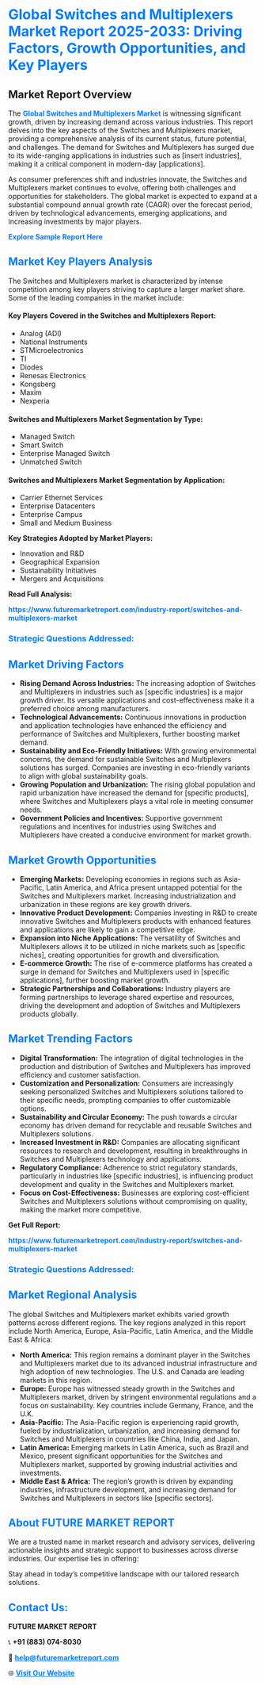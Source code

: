 <h1 style="color: #007BFF;">Global Switches and Multiplexers Market Report 2025-2033: Driving Factors, Growth Opportunities, and Key Players</h1>

<section id="overview">
<h2>Market Report Overview</h2>
<p>The <a href="https://www.futuremarketreport.com/industry-report/switches-and-multiplexers-market" style="color: #007BFF; text-decoration: none;"><strong>Global Switches and Multiplexers Market</strong></a> is witnessing significant growth, driven by increasing demand across various industries. This report delves into the key aspects of the Switches and Multiplexers market, providing a comprehensive analysis of its current status, future potential, and challenges. The demand for Switches and Multiplexers has surged due to its wide-ranging applications in industries such as [insert industries], making it a critical component in modern-day [applications].</p>
<p>As consumer preferences shift and industries innovate, the Switches and Multiplexers market continues to evolve, offering both challenges and opportunities for stakeholders. The global market is expected to expand at a substantial compound annual growth rate (CAGR) over the forecast period, driven by technological advancements, emerging applications, and increasing investments by major players.</p>
</section>

<section id="overview">
<p><a href="https://www.futuremarketreport.com/request-sample/reportId=75454" style="color: #007BFF; text-decoration: none;"><strong>Explore Sample Report Here</strong></a></p>
</section>

<section id="key-players">
<h2 style="color: #007BFF;">Market Key Players Analysis</h2>
<p>The Switches and Multiplexers market is characterized by intense competition among key players striving to capture a larger market share. Some of the leading companies in the market include:</p>
<h4>Key Players Covered in the Switches and Multiplexers Report:</h4>
<ul><li>Analog (ADI)</li><li>National Instruments</li><li>STMicroelectronics</li><li>TI</li><li>Diodes</li><li>Renesas Electronics</li><li>Kongsberg</li><li>Maxim</li><li>Nexperia</li></ul>
<h4>Switches and Multiplexers Market Segmentation by Type:</h4>
<ul><li>Managed Switch</li><li>Smart Switch</li><li>Enterprise Managed Switch</li><li>Unmatched Switch</li></ul>

<h4>Switches and Multiplexers Market Segmentation by Application:</h4>
<ul><li>Carrier Ethernet Services</li><li>Enterprise Datacenters</li><li>Enterprise Campus</li><li>Small and Medium Business</li></ul>
<p><strong>Key Strategies Adopted by Market Players:</strong></p>
<ul>
<li>Innovation and R&D</li>
<li>Geographical Expansion</li>
<li>Sustainability Initiatives</li>
<li>Mergers and Acquisitions</li>
</ul>
</section>

<section>
<p><strong>Read Full Analysis: </strong></p><a href="https://www.futuremarketreport.com/industry-report/switches-and-multiplexers-market" style="color: #007BFF; text-decoration: none;"><strong>https://www.futuremarketreport.com/industry-report/switches-and-multiplexers-market</strong></a>
<h3 style="color: #007BFF;">Strategic Questions Addressed:</h3>
</section>

<section id="driving-factors">
<h2 style="color: #007BFF;">Market Driving Factors</h2>
<ul>
<li><strong>Rising Demand Across Industries:</strong> The increasing adoption of Switches and Multiplexers in industries such as [specific industries] is a major growth driver. Its versatile applications and cost-effectiveness make it a preferred choice among manufacturers.</li>
<li><strong>Technological Advancements:</strong> Continuous innovations in production and application technologies have enhanced the efficiency and performance of Switches and Multiplexers, further boosting market demand.</li>
<li><strong>Sustainability and Eco-Friendly Initiatives:</strong> With growing environmental concerns, the demand for sustainable Switches and Multiplexers solutions has surged. Companies are investing in eco-friendly variants to align with global sustainability goals.</li>
<li><strong>Growing Population and Urbanization:</strong> The rising global population and rapid urbanization have increased the demand for [specific products], where Switches and Multiplexers plays a vital role in meeting consumer needs.</li>
<li><strong>Government Policies and Incentives:</strong> Supportive government regulations and incentives for industries using Switches and Multiplexers have created a conducive environment for market growth.</li>
</ul>
</section>

<section id="growth-opportunities">
<h2 style="color: #007BFF;">Market Growth Opportunities</h2>
<ul>
<li><strong>Emerging Markets:</strong> Developing economies in regions such as Asia-Pacific, Latin America, and Africa present untapped potential for the Switches and Multiplexers market. Increasing industrialization and urbanization in these regions are key growth drivers.</li>
<li><strong>Innovative Product Development:</strong> Companies investing in R&D to create innovative Switches and Multiplexers products with enhanced features and applications are likely to gain a competitive edge.</li>
<li><strong>Expansion into Niche Applications:</strong> The versatility of Switches and Multiplexers allows it to be utilized in niche markets such as [specific niches], creating opportunities for growth and diversification.</li>
<li><strong>E-commerce Growth:</strong> The rise of e-commerce platforms has created a surge in demand for Switches and Multiplexers used in [specific applications], further boosting market growth.</li>
<li><strong>Strategic Partnerships and Collaborations:</strong> Industry players are forming partnerships to leverage shared expertise and resources, driving the development and adoption of Switches and Multiplexers products globally.</li>
</ul>
</section>

<section id="trending-factors">
<h2 style="color: #007BFF;">Market Trending Factors</h2>
<ul>
<li><strong>Digital Transformation:</strong> The integration of digital technologies in the production and distribution of Switches and Multiplexers has improved efficiency and customer satisfaction.</li>
<li><strong>Customization and Personalization:</strong> Consumers are increasingly seeking personalized Switches and Multiplexers solutions tailored to their specific needs, prompting companies to offer customizable options.</li>
<li><strong>Sustainability and Circular Economy:</strong> The push towards a circular economy has driven demand for recyclable and reusable Switches and Multiplexers solutions.</li>
<li><strong>Increased Investment in R&D:</strong> Companies are allocating significant resources to research and development, resulting in breakthroughs in Switches and Multiplexers technology and applications.</li>
<li><strong>Regulatory Compliance:</strong> Adherence to strict regulatory standards, particularly in industries like [specific industries], is influencing product development and quality in the Switches and Multiplexers market.</li>
<li><strong>Focus on Cost-Effectiveness:</strong> Businesses are exploring cost-efficient Switches and Multiplexers solutions without compromising on quality, making the market more competitive.</li>
</ul>
</section>

<section>
<p><strong>Get Full Report: </strong></p><a href="https://www.futuremarketreport.com/industry-report/switches-and-multiplexers-market" style="color: #007BFF; text-decoration: none;"><strong>https://www.futuremarketreport.com/industry-report/switches-and-multiplexers-market</strong></a>
<h3 style="color: #007BFF;">Strategic Questions Addressed:</h3>
</section>


<section id="regional-analysis">
<h2 style="color: #007BFF;">Market Regional Analysis</h2>
<p>The global Switches and Multiplexers market exhibits varied growth patterns across different regions. The key regions analyzed in this report include North America, Europe, Asia-Pacific, Latin America, and the Middle East & Africa:</p>
<ul>
<li><strong>North America:</strong> This region remains a dominant player in the Switches and Multiplexers market due to its advanced industrial infrastructure and high adoption of new technologies. The U.S. and Canada are leading markets in this region.</li>
<li><strong>Europe:</strong> Europe has witnessed steady growth in the Switches and Multiplexers market, driven by stringent environmental regulations and a focus on sustainability. Key countries include Germany, France, and the U.K.</li>
<li><strong>Asia-Pacific:</strong> The Asia-Pacific region is experiencing rapid growth, fueled by industrialization, urbanization, and increasing demand for Switches and Multiplexers in countries like China, India, and Japan.</li>
<li><strong>Latin America:</strong> Emerging markets in Latin America, such as Brazil and Mexico, present significant opportunities for the Switches and Multiplexers market, supported by growing industrial activities and investments.</li>
<li><strong>Middle East & Africa:</strong> The region’s growth is driven by expanding industries, infrastructure development, and increasing demand for Switches and Multiplexers in sectors like [specific sectors].</li>
</ul>
</section>

<footer>
<h2 style="color: #007BFF;">About FUTURE MARKET REPORT</h2>
<p>We are a trusted name in market research and advisory services, delivering actionable insights and strategic support to businesses across diverse industries. Our expertise lies in offering:</p>

<p>Stay ahead in today’s competitive landscape with our tailored research solutions.</p>

<h2 style="color: #007BFF;">Contact Us:</h2>
<p><strong>FUTURE MARKET REPORT</strong></p>
<p>📞 <strong>+91 (883) 074-8030</strong></p>
<p>📧 <strong><a href="mailto:help@futuremarketreport.com" style="color: #007BFF;">help@futuremarketreport.com</a></strong></p>
<p>🌐 <strong><a href="https://www.futuremarketreport.com/" style="color: #007BFF;">Visit Our Website</a></strong></p>
</footer>